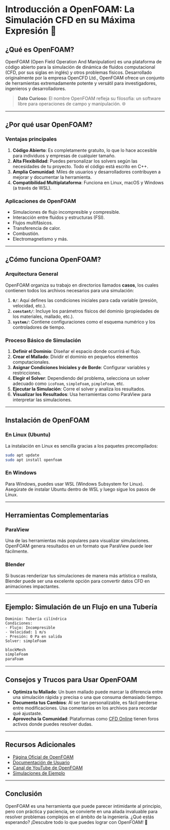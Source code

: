 
# Introducción a OpenFOAM: La Simulación CFD en su Máxima Expresión 🚀

## ¿Qué es OpenFOAM?

OpenFOAM (Open Field Operation And Manipulation) es una plataforma de código abierto para la simulación de dinámica de fluidos computacional (CFD, por sus siglas en inglés) y otros problemas físicos. Desarrollado originalmente por la empresa OpenCFD Ltd., OpenFOAM ofrece un conjunto de herramientas extremadamente potente y versátil para investigadores, ingenieros y desarrolladores.

> **Dato Curioso:** El nombre OpenFOAM refleja su filosofía: un software libre para operaciones de campo y manipulación. 🌐

---

## ¿Por qué usar OpenFOAM?

### Ventajas principales

1. **Código Abierto**: Es completamente gratuito, lo que lo hace accesible para individuos y empresas de cualquier tamaño.
2. **Alta Flexibilidad**: Puedes personalizar los solvers según las necesidades de tu proyecto. Todo el código está escrito en C++.
3. **Amplia Comunidad**: Miles de usuarios y desarrolladores contribuyen a mejorar y documentar la herramienta.
4. **Compatibilidad Multiplataforma**: Funciona en Linux, macOS y Windows (a través de WSL).

### Aplicaciones de OpenFOAM

- Simulaciones de flujo incompresible y compresible.
- Interacción entre fluidos y estructuras (FSI).
- Flujos multifásicos.
- Transferencia de calor.
- Combustión.
- Electromagnetismo y más.

---

## ¿Cómo funciona OpenFOAM?

### Arquitectura General

OpenFOAM organiza su trabajo en directorios llamados **casos**, los cuales contienen todos los archivos necesarios para una simulación:

1. **`0/`**: Aquí defines las condiciones iniciales para cada variable (presión, velocidad, etc.).
2. **`constant/`**: Incluye los parámetros físicos del dominio (propiedades de los materiales, mallado, etc.).
3. **`system/`**: Contiene configuraciones como el esquema numérico y los controladores de tiempo.

### Proceso Básico de Simulación

1. **Definir el Dominio**: Diseñar el espacio donde ocurrirá el flujo.
2. **Crear el Mallado**: Dividir el dominio en pequeños elementos computacionales.
3. **Asignar Condiciones Iniciales y de Borde**: Configurar variables y restricciones.
4. **Elegir el Solver**: Dependiendo del problema, selecciona un solver adecuado como `icoFoam`, `simpleFoam`, `pimpleFoam`, etc.
5. **Ejecutar la Simulación**: Corre el solver y analiza los resultados.
6. **Visualizar los Resultados**: Usa herramientas como ParaView para interpretar las simulaciones.

---

## Instalación de OpenFOAM

### En Linux (Ubuntu)

La instalación en Linux es sencilla gracias a los paquetes precompilados:

```bash
sudo apt update
sudo apt install openfoam
```

### En Windows

Para Windows, puedes usar WSL (Windows Subsystem for Linux). Asegúrate de instalar Ubuntu dentro de WSL y luego sigue los pasos de Linux.

---

## Herramientas Complementarias

### ParaView

Una de las herramientas más populares para visualizar simulaciones. OpenFOAM genera resultados en un formato que ParaView puede leer fácilmente.

### Blender

Si buscas renderizar tus simulaciones de manera más artística o realista, Blender puede ser una excelente opción para convertir datos CFD en animaciones impactantes.

---

## Ejemplo: Simulación de un Flujo en una Tubería

```text
Dominio: Tubería cilíndrica
Condiciones:
- Flujo: Incompresible
- Velocidad: 1 m/s
- Presión: 0 Pa en salida
Solver: simpleFoam
```

```bash
blockMesh
simpleFoam
paraFoam
```

---

## Consejos y Trucos para Usar OpenFOAM

- **Optimiza tu Mallado**: Un buen mallado puede marcar la diferencia entre una simulación rápida y precisa o una que consuma demasiado tiempo.
- **Documenta tus Cambios**: Al ser tan personalizable, es fácil perderse entre modificaciones. Usa comentarios en los archivos para recordar qué ajustaste.
- **Aprovecha la Comunidad**: Plataformas como [CFD Online](https://www.cfd-online.com/) tienen foros activos donde puedes resolver dudas.

---

## Recursos Adicionales

- [Página Oficial de OpenFOAM](https://www.openfoam.com/)
- [Documentación de Usuario](https://www.openfoam.com/documentation/)
- [Canal de YouTube de OpenFOAM](https://www.youtube.com/user/OpenFOAM)
- [Simulaciones de Ejemplo](https://www.openfoam.com/examples/)

---

## Conclusión

OpenFOAM es una herramienta que puede parecer intimidante al principio, pero con práctica y paciencia, se convierte en una aliada invaluable para resolver problemas complejos en el ámbito de la ingeniería. ¿Qué estás esperando? ¡Descubre todo lo que puedes lograr con OpenFOAM! 🌟
